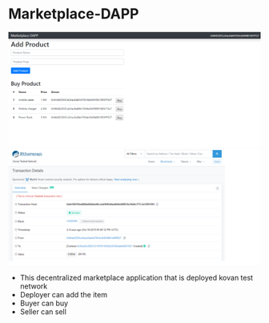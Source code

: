 # Marketplace-DAPP

![image](homepage.png)
![image](eth.png)

- This decentralized marketplace application that is deployed kovan test network
- Deployer can add the item
- Buyer can buy 
- Seller can sell
